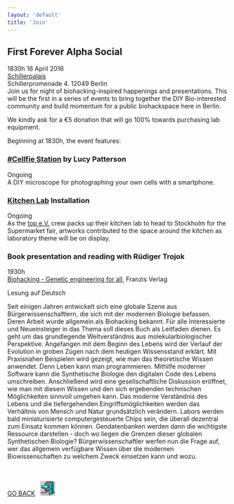 ```yaml
---
layout: 'default'
title: 'Join'
---
```


## First Forever Alpha Social ##
1830h 16 April 2016  
[Schillerpalais](https://www.openstreetmap.org/node/3043349524)  
Schillerpromenade 4. 12049 Berlin  
Join us for night of biohacking-inspired happenings and presentations. This will be the first in a series of events to bring together the DIY Bio-interested community and build momentum for a public biohackspace here in Berlin.

We kindly ask for a €5 donation that will go 100% towards purchasing lab equipment.

Beginning at 1830h, the event features:

### [#Cellfie Station](http://lucypatterson.de/portfolio/cellfie/) by Lucy Patterson ###
Ongoing  
A DIY microscope for photographing your own cells with a smartphone. 

### [Kitchen Lab](http://www.top-ev.de/kitchenlab/) Installation  ###
Ongoing  
As the [top e.V.](http://www.top-ev.de) crew packs up their kitchen lab to head to Stockholm for the Supermarket fair, artworks contributed to the space around the kitchen as laboratory theme will be on display. 

### Book presentation and reading with Rüdiger Trojok ###
1930h  
[Biohacking - Genetic engineering for all](http://www.amazon.de/Biohacking-Gentechnologie-Alle-R%C3%BCdiger-Trojok/dp/3645604200), Franzis Verlag

Lesung auf Deutsch

Seit einigen Jahren entwickelt sich eine globale Szene aus Bürgerwissenschaftlern, die sich mit der modernen Biologie befassen. Deren Arbeit wurde allgemein als Biohacking bekannt. Für alle Interessierte und Neueinsteiger in das Thema soll dieses Buch als Leitfaden dienen. Es geht um das grundlegende Weltverständnis aus molekularbiologischer Perspektive. Angefangen mit dem Beginn des Lebens wird der Verlauf der Evolution in groben Zügen nach dem heutigen Wissensstand erklärt. Mit Praxisnahen Beispielen wird gezeigt, wie man das theoretische Wissen anwendet. Denn Leben kann man programmieren. Mithilfe moderner Software kann die Synthetische Biologie den digitalen Code des Lebens umschreiben. Anschließend wird eine gesellschaftliche Diskussion eröffnet, wie man mit diesem Wissen und den sich ergebenden technischen Möglichkeiten sinnvoll umgehen kann. Das moderne Verständnis des Lebens und die tiefergehenden Eingriffsmöglichkeiten werden das Verhältnis von Mensch und Natur grundsätzlich verändern. Labors werden bald miniaturisierte computergesteuerte Chips sein, die überall dezentral zum Einsatz kommen können. Gendatenbanken werden dann die wichtigste Ressource darstellen - doch wo liegen die Grenzen dieser globalen Synthetischen Biologie? Bürgerwissenschaftler werfen nun die Frage auf, wer das allgemein verfügbare Wissen über die modernen Biowissenschaften zu welchem Zweck einsetzen kann und wozu.

<p><br><br>
<a href="/join">GO BACK</a>&nbsp;&nbsp;&nbsp;<a href="/join"><img src="/images/door.gif"></a>
</p>